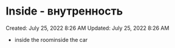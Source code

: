 # Inside - внутренность

Created: July 25, 2022 8:26 AM
Updated: July 25, 2022 8:26 AM

- inside the roominside the car